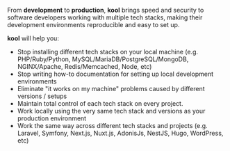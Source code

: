 From **development** to **production**, **kool** brings speed and security to software developers working with multiple tech stacks, making their development environments reproducible and easy to set up.

**kool** will help you:

* Stop installing different tech stacks on your local machine (e.g. PHP/Ruby/Python, MySQL/MariaDB/PostgreSQL/MongoDB, NGINX/Apache, Redis/Memcached, Node, etc)
* Stop writing how-to documentation for setting up local development environments
* Eliminate "it works on my machine" problems caused by different versions / setups
* Maintain total control of each tech stack on every project.
* Work locally using the very same tech stack and versions as your production environment
* Work the same way across different tech stacks and projects (e.g. Laravel, Symfony, Next.js, Nuxt.js, AdonisJs, NestJS, Hugo, WordPress, etc)
